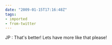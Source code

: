 ```yaml
---
date: "2009-01-15T17:16:48Z"
tags:
- imported
- from-twitter
---
```

JP : That's better\! Lets have more like that please\!
